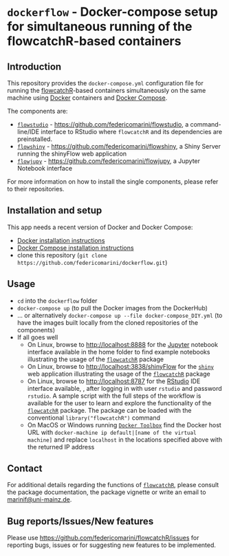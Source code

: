 # `dockerflow` - Docker-compose setup for simultaneous running of the flowcatchR-based containers

## Introduction

This repository provides the `docker-compose.yml` configuration file for running the [flowcatchR](http://bioconductor.org/packages/flowcatchR)-based containers simultaneously on the same machine using [Docker](http://www.docker.com/) containers and [Docker Compose](https://github.com/docker/compose).

The components are: 

* [`flowstudio`](https://github.com/federicomarini/flowstudio) - https://github.com/federicomarini/flowstudio, a command-line/IDE interface to RStudio where `flowcatchR` and its dependencies are preinstalled.
* [`flowshiny`](https://github.com/federicomarini/flowshiny) - https://github.com/federicomarini/flowshiny, a Shiny Server running the shinyFlow web application
* [`flowjupy`](https://github.com/federicomarini/flowjupy) - https://github.com/federicomarini/flowjupy, a Jupyter Notebook interface

For more information on how to install the single components, please refer to their repositories.

## Installation and setup

This app needs a recent version of Docker and Docker Compose:

 * [Docker installation instructions](https://docs.docker.com/installation/#installation)
 * [Docker Compose installation instructions](http://docs.docker.com/compose/)
 * clone this repository (`git clone https://github.com/federicomarini/dockerflow.git`)  

## Usage

* `cd` into the `dockerflow` folder
* `docker-compose up` (to pull the Docker images from the DockerHub)
* ... or alternatively `docker-compose up --file docker-compose_DIY.yml` (to have the images built locally from the cloned repositories of the components)
* If all goes well
    - On Linux, browse to [http://localhost:8888](http://localhost:8888) for the [Jupyter](http://jupyter.org/) notebook interface available in the home folder to find example notebooks illustrating the usage of the [`flowcatchR`](http://bioconductor.org/packages/flowcatchR) package
    - On Linux, browse to [http://localhost:3838/shinyFlow](http://localhost:3838/shinyFlow) for the [`shiny`](http://shiny.rstudio.com/) web application illustrating the usage of the [`flowcatchR`](http://bioconductor.org/packages/flowcatchR) package
    - On Linux, browse to [http://localhost:8787](http://localhost:8787) for the [RStudio](http://www.rstudio.com/) IDE interface available, , after logging in with user `rstudio` and password `rstudio`. A sample script with the full steps of the workflow is available for the user to learn and explore the functionality of the [`flowcatchR`](http://bioconductor.org/packages/flowcatchR) package. The package can be loaded with the conventional `library("flowcatchR")` command
    - On MacOS or Windows running [`Docker Toolbox`](https://www.docker.com/toolbox) find the Docker host URL with `docker-machine ip default|[name of the virtual machine]` and replace `localhost` in the locations specified above with the returned IP address

## Contact
For additional details regarding the functions of [`flowcatchR`](http://bioconductor.org/packages/flowcatchR), please consult the package documentation, the package vignette or write an email to marinif@uni-mainz.de. 

## Bug reports/Issues/New features

Please use https://github.com/federicomarini/flowcatchR/issues for reporting bugs, issues or for suggesting new features to be implemented.

